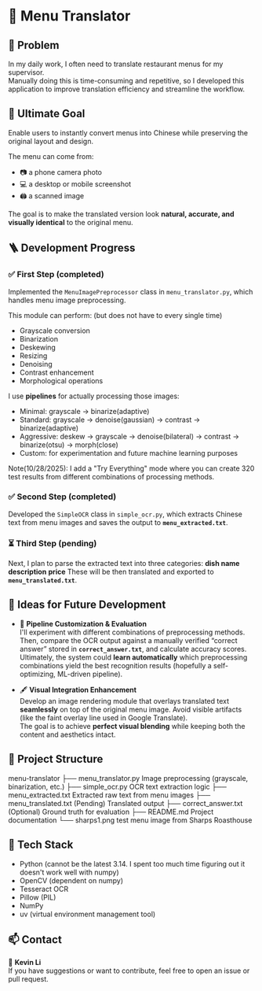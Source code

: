 # 🧾 Menu Translator  

## 🧩 Problem  
In my daily work, I often need to translate restaurant menus for my supervisor.  
Manually doing this is time-consuming and repetitive, so I developed this application to improve translation efficiency and streamline the workflow.  

## 🎯 Ultimate Goal  
Enable users to instantly convert menus into Chinese while preserving the original layout and design.

The menu can come from:  
- 📷 a phone camera photo  
- 💻 a desktop or mobile screenshot  
- 🖨️ a scanned image  

The goal is to make the translated version look **natural, accurate, and visually identical** to the original menu.  

## 🪜 Development Progress  

### ✅ First Step (completed)  
Implemented the `MenuImagePreprocessor` class in `menu_translator.py`, which handles menu image preprocessing.  

This module can perform: (but does not have to every single time)  
- Grayscale conversion  
- Binarization  
- Deskewing  
- Resizing  
- Denoising  
- Contrast enhancement  
- Morphological operations  

I use **pipelines** for actually processing those images:
- Minimal:      grayscale -> binarize(adaptive)
- Standard:     grayscale -> denoise(gaussian) -> contrast -> binarize(adaptive)
- Aggressive:   deskew -> grayscale -> denoise(bilateral) -> contrast -> binarize(otsu) -> morph(close)
- Custom:       for experimentation and future machine learning purposes

Note(10/28/2025): I add a "Try Everything" mode where you can create 320 test results from different combinations of processing methods.

### ✅ Second Step (completed)  
Developed the `SimpleOCR` class in `simple_ocr.py`, which extracts Chinese text from menu images and saves the output to **`menu_extracted.txt`**.  

### ⏳ Third Step (pending)  
Next, I plan to parse the extracted text into three categories:
**dish name**
**description**
**price**
These will be then translated and exported to **`menu_translated.txt`**.  

## 🚀 Ideas for Future Development  

- 🔁 **Pipeline Customization & Evaluation**  
  I'll experiment with different combinations of preprocessing methods.
  Then, compare the OCR output against a manually verified “correct answer” stored in **`correct_answer.txt`**, and calculate accuracy scores.  
  Ultimately, the system could **learn automatically** which preprocessing combinations yield the best recognition results (hopefully a self-optimizing, ML-driven pipeline).  

- 🖋️ **Visual Integration Enhancement**  
  Develop an image rendering module that overlays translated text **seamlessly** on top of the original menu image.
  Avoid visible artifacts (like the faint overlay line used in Google Translate).  
  The goal is to achieve **perfect visual blending** while keeping both the content and aesthetics intact.  

## 📂 Project Structure  

menu-translator
├── menu_translator.py      Image preprocessing (grayscale, binarization, etc.)
├── simple_ocr.py           OCR text extraction logic
├── menu_extracted.txt      Extracted raw text from menu images
├── menu_translated.txt     (Pending) Translated output
├── correct_answer.txt      (Optional) Ground truth for evaluation
├── README.md               Project documentation
└── sharps1.png             test menu image from Sharps Roasthouse

## 🧠 Tech Stack  
- Python (cannot be the latest 3.14. I spent too much time figuring out it doesn't work well with numpy)
- OpenCV (dependent on numpy)
- Tesseract OCR
- Pillow (PIL)
- NumPy
- uv (virtual environment management tool)

## 📫 Contact  
👤 **Kevin Li**  
If you have suggestions or want to contribute, feel free to open an issue or pull request.  


